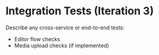 # Integration Tests (Iteration 3)

Describe any cross-service or end-to-end tests:
- Editor flow checks
- Media upload checks (if implemented) 
